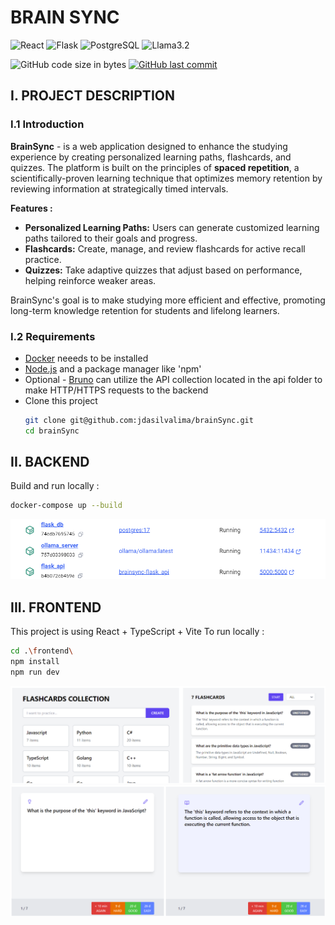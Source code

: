 # BRAIN SYNC

![React](https://img.shields.io/badge/React-20232A?style=for-the-badge&logo=react&logoColor=61DAFB)
![Flask](https://img.shields.io/badge/Flask-000000?style=for-the-badge&logo=flask&logoColor=white)
![PostgreSQL](https://img.shields.io/badge/PostgreSQL-316192?style=for-the-badge&logo=postgresql&logoColor=white)
![Llama3.2](https://img.shields.io/badge/Llama3.2-000000?style=for-the-badge&logo=ollama&logoColor=white)

![GitHub code size in bytes](https://img.shields.io/github/languages/code-size/jdasilvalima/brainSync?style=for-the-badge)
[![GitHub last commit](https://img.shields.io/github/last-commit/jdasilvalima/brainSync?style=for-the-badge)](https://github.com/jdasilvalima/brainSync/commits)

## I. PROJECT DESCRIPTION
### I.1 Introduction
**BrainSync** - is a web application designed to enhance the studying experience by creating personalized learning paths, flashcards, and quizzes. The platform is built on the principles of **spaced repetition**, a scientifically-proven learning technique that optimizes memory retention by reviewing information at strategically timed intervals.

**Features :**

- **Personalized Learning Paths:** Users can generate customized learning paths tailored to their goals and progress.
- **Flashcards:** Create, manage, and review flashcards for active recall practice.
- **Quizzes:** Take adaptive quizzes that adjust based on performance, helping reinforce weaker areas.

BrainSync's goal is to make studying more efficient and effective, promoting long-term knowledge retention for students and lifelong learners.


### I.2 Requirements
- [Docker](https://www.docker.com/) neeeds to be installed
- [Node.js](https://nodejs.org/en) and a package manager like 'npm'
- Optional - [Bruno](https://www.usebruno.com/) can utilize the API collection located in the api folder to make HTTP/HTTPS requests to the backend
- Clone this project
  ```sh
  git clone git@github.com:jdasilvalima/brainSync.git
  cd brainSync
  ```

## II. BACKEND

Build and run locally :
```sh
docker-compose up --build
```

![Backend Docker Containers](./readme-doc/backend-containers.png)

## III. FRONTEND
This project is using React + TypeScript + Vite
To run locally :
```sh
cd .\frontend\
npm install
npm run dev
```

![Frontend topic / flashcards presentation](./readme-doc/frontend-flashcards-topic.png)
![Flashcards presentation](./readme-doc/frontend-flashcards.png)